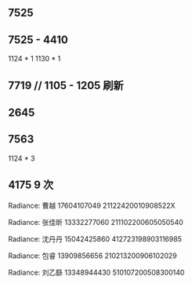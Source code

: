 ## 7525

## 7525 - 4410

1124 \* 1
1130 \* 1

## 7719 // 1105 - 1205 刷新

## 2645

## 7563

1124 \* 3

## 4175 9 次

Radiance:
曹越 17604107049 21122420010908522X

Radiance:
张佳昕 13332277060 211102200605050540

Radiance:
沈丹丹 15042425860 412723198903116985

Radiance:
包睿 13909856656 210213200906102029

Radiance:
刘乙繇 13348944430 510107200508300140
